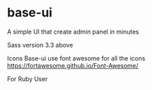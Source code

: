 # base-ui

A simple UI that create admin panel in minutes


Sass version 3.3 above

Icons
Base-ui use font awesome for all the icons
https://fortawesome.github.io/Font-Awesome/

For Ruby User

